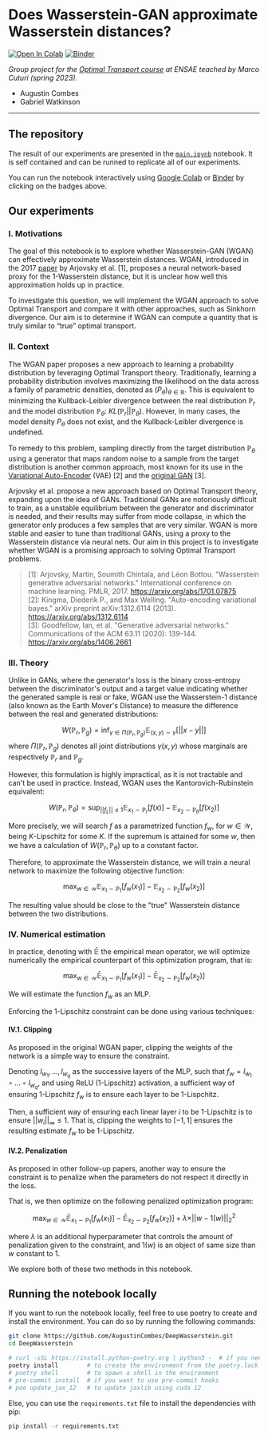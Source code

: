 # Does Wasserstein-GAN approximate Wasserstein distances?

[![Open In Colab](https://colab.research.google.com/assets/colab-badge.svg)](https://colab.research.google.com/github/AugustinCombes/DeepWasserstein/blob/main/main.ipynb)
[![Binder](https://mybinder.org/badge_logo.svg)](https://mybinder.org/v2/gh/AugustinCombes/DeepWasserstein/main?labpath=main.ipynb)

*Group project for the [Optimal Transport course](http://marcocuturi.net/ot.html) at ENSAE teached by Marco Cuturi (spring 2023).*

- Augustin Combes
- Gabriel Watkinson

---

## The repository

The result of our experiments are presented in the [`main.ipynb`](https://github.com/AugustinCombes/DeepWasserstein/blob/main/main.ipynb) notebook. It is self contained and can be runned to replicate all of our experiments.

You can run the notebook interactively using [Google Colab](https://colab.research.google.com/github/AugustinCombes/DeepWasserstein/blob/main/main.ipynb) or [Binder](https://mybinder.org/v2/gh/AugustinCombes/DeepWasserstein/main?labpath=main.ipynb) by clicking on the badges above.

## Our experiments

### I. Motivations

The goal of this notebook is to explore whether Wasserstein-GAN (WGAN) can effectively approximate Wasserstein distances. WGAN, introduced in the 2017 [paper](https://arxiv.org/abs/1701.07875) by Arjovsky et al. [1], proposes a neural network-based proxy for the 1-Wasserstein distance, but it is unclear how well this approximation holds up in practice.

To investigate this question, we will implement the WGAN approach to solve Optimal Transport and compare it with other approaches, such as Sinkhorn divergence. Our aim is to determine if WGAN can compute a quantity that is truly similar to “true” optimal transport.

### II. Context

The WGAN paper proposes a new approach to learning a probability distribution by leveraging Optimal Transport theory.
Traditionally, learning a probability distribution involves maximizing the likelihood on the data across a family of parametric densities, denoted as $(P_\theta)_{\theta \in \mathbb{R}}$. This is equivalent to minimizing the Kullback-Leibler divergence between the real distribution $\mathbb{P}_r$ and the model distribution $\mathbb{P}_\theta$: $KL(\mathbb{P}_r|| \mathbb{P}_\theta)$. However, in many cases, the model density $P_\theta$ does not exist, and the Kullback-Leibler divergence is undefined.

To remedy to this problem, sampling directly from the target distribution $\mathbb{P}_\theta$ using a generator that maps random noise to a sample from the target distribution is another common approach, most known for its use in the [Variational Auto-Encoder](https://arxiv.org/abs/1312.6114) (VAE) [2] and the [original GAN](https://arxiv.org/abs/1406.2661) [3].

Arjovsky et al. propose a new approach based on Optimal Transport theory, expanding upon the idea of GANs. Traditional GANs are notoriously difficult to train, as a unstable equilibrium between the generator and discriminator is needed, and their results may suffer from mode collapse, in which the generator only produces a few samples that are very similar. WGAN is more stable and easier to tune than traditional GANs, using a proxy to the Wasserstein distance via neural nets. Our aim in this project is to investigate whether WGAN is a promising approach to solving Optimal Transport problems.


> [1]: Arjovsky, Martin, Soumith Chintala, and Léon Bottou. "Wasserstein generative adversarial networks." International conference on machine learning. PMLR, 2017. https://arxiv.org/abs/1701.07875  
> [2]: Kingma, Diederik P., and Max Welling. "Auto-encoding variational bayes." arXiv preprint arXiv:1312.6114 (2013). https://arxiv.org/abs/1312.6114  
> [3]: Goodfellow, Ian, et al. "Generative adversarial networks." Communications of the ACM 63.11 (2020): 139-144. https://arxiv.org/abs/1406.2661

### III. Theory

Unlike in GANs, where the generator's loss is the binary cross-entropy between the discriminator's output and a target value indicating whether the generated sample is real or fake, WGAN use the Wasserstein-1 distance (also known as the Earth Mover's Distance) to measure the difference between the real and generated distributions:

$$
W(\mathbb{P}_r, \mathbb{P}_g) = \inf_{\gamma \in \Pi(\mathbb{P}_r, \mathbb{P}_g)}\mathbb{E}_{(x, y)\sim\gamma}[\vert\vert x-y\vert\vert]
$$
where $\Pi(\mathbb{P}_r, \mathbb{P}_g)$ denotes all joint distributions $\gamma (x,y)$ whose marginals are respectively $\mathbb{P}_r$ and $\mathbb{P}_g$.

However, this formulation is highly impractical, as it is not tractable and can't be used in practice. Instead, WGAN uses the Kantorovich-Rubinstein equivalent:

$$
W(\mathbb{P}_r, \mathbb{P}_\theta) = \sup_{\vert\vert f_L\vert \vert \leq 1}\mathbb{E}_{x_1\sim\mathbb{P}_r}[f(x)] - \mathbb{E}_{x_2\sim\mathbb{P}_\theta}[f(x_2)]
$$

More precisely, we will search $f$ as a parametrized function $f_w$, for $w\in\mathcal{W}$, being $K$-Lipschitz for some $K$. If the supremum is attained for some $w$, then we have a calculation of $W(\mathbb{P}_r, \mathbb{P}_\theta)$ up to a constant factor.

Therefore, to approximate the Wasserstein distance, we will train a neural network to maximize the following objective function:

$$
\max_{w\in\mathcal{W}} \mathbb{E}_{x_1\sim\mathbb{P}_1}[f_w(x_1)] - \mathbb{E}_{x_2\sim\mathbb{P}_2}[f_w(x_2)]
$$

The resulting value should be close to the "true" Wasserstein distance between the two distributions.

### IV. Numerical estimation

In practice, denoting with $\mathbb{\hat E}$ the empirical mean operator, we will optimize numerically the empirical counterpart of this optimization program, that is:

$$
\max_{w\in\mathcal{W}} \mathbb{\hat E}_{x_1\sim\mathbb{P}_1}[f_w(x_1)] - \mathbb{\hat E}_{x_2\sim\mathbb{P}_2}[f_w(x_2)]
$$

We will estimate the function $f_w$ as an MLP.

Enforcing the 1-Lipschitz constraint can be done using various techniques:

#### IV.1. Clipping

As proposed in the original WGAN paper, clipping the weights of the network is a simple way to ensure the constraint.

Denoting $l_{w_1}, \dots, l_{w_q}$ as the successive layers of the MLP, such that $f_w = l_{w_1} \circ \dots \circ l_{w_q}$, and using ReLU (1-Lipschitz) activation, a sufficient way of ensuring 1-Lipschitz $f_w$ is to ensure each layer to be 1-Lispchitz.

Then, a sufficient way of ensuring each linear layer $i$ to be 1-Lipschitz is to ensure $\vert\vert w_i\vert\vert_{\infty} \leq 1$. That is, clipping the weights to $[-1, 1]$ ensures the resulting estimate $f_w$ to be 1-Lipschitz.

#### IV.2. Penalization

As proposed in other follow-up papers, another way to ensure the constraint is to penalize when the parameters do not respect it directly in the loss.

That is, we then optimize on the following penalized optimization program:

$$\max_{w\in\mathcal{W}} \mathbb{\hat E}_{x_1\sim\mathbb{P}_1}[f_w(x_1)] - \mathbb{\hat E}_{x_2\sim\mathbb{P}_2}[f_w(x_2)] + \lambda\times \vert\vert w - 1(w)\vert\vert _2^2
$$

where $\lambda$ is an additional hyperparameter that controls the amount of penalization given to the constraint, and $1(w)$ is an object of same size than $w$ constant to $1$.

We explore both of these two methods in this notebook.

## Running the notebook locally

If you want to run the notebook locally, feel free to use poetry to create and install the environment. You can do so by running the following commands:

```bash
git clone https://github.com/AugustinCombes/DeepWasserstein.git
cd DeepWasserstein
```

```bash
# curl -sSL https://install.python-poetry.org | python3 -  # if you need to install poetry, see https://python-poetry.org/docs/ for details
poetry install        # to create the environment from the poetry.lock file
# poetry shell        # to spawn a shell in the environment
# pre-commit install  # if you want to use pre-commit hooks
# poe update_jax_12   # to update jaxlib using cuda 12
```

Else, you can use the `requirements.txt` file to install the dependencies with pip:

```bash
pip install -r requirements.txt
```
